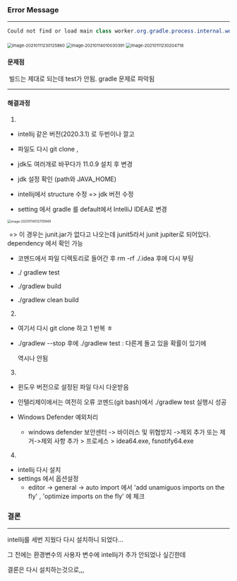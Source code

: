 ### Error Message

------

```java
Could not find or load main class worker.org.gradle.process.internal.worker.GradleWorkerMain
```



<img src="C:\Users\이지영\AppData\Roaming\Typora\typora-user-images\image-20210111230125860.png" alt="image-20210111230125860" style="zoom:67%;" />

<img src="C:\Users\이지영\AppData\Roaming\Typora\typora-user-images\image-20210114010030391.png" alt="image-20210114010030391" style="zoom:67%;" />

<img src="C:\Users\이지영\AppData\Roaming\Typora\typora-user-images\image-20210111230204718.png" alt="image-20210111230204718" style="zoom:67%;" />





#### 문제점

​	빌드는 제대로 되는데 test가 안됨. gradle 문제로 파악됨



---



#### 해결과정

1. 

   * intellij 같은 버전(2020.3.1) 로 두번이나 깔고

   * 파일도 다시 git clone  ,

   * jdk도 여러개로 바꾸다가 11.0.9 설치 후 변경

   * jdk 설정 확인 (path와 JAVA_HOME) 

   * intellij에서 structure 수정 => jdk 버전 수정

   * setting 에서 gradle 를 default에서 IntelliJ IDEA로 변경

   <img src="C:\Users\이지영\AppData\Roaming\Typora\typora-user-images\image-20210114012705949.png" alt="image-20210114012705949" style="zoom:50%;" />

   ​		=> 이 경우는 junit.jar가 없다고 나오는데 junit5라서 junit jupiter로 되어있다. dependency		에서 확인 가능

   * 코멘드에서 파일 디렉토리로 들어간 후 rm -rf ./.idea 후에 다시 부팅

   * ./ gradlew test

   * ./gradlew build

   * ./gradlew clean build

2. 

   * 여기서 다시 git clone 하고 1 반복 ㅎ

   * ./gradlew --stop 후에 ./gradlew test : 다른게 돌고 있을 확률이 있기에

     역시나 안됨

3. 

   * 윈도우 버전으로 설정된 파일 다시 다운받음

   * 인텔리제이에서는 여전히 오류 코멘드(git bash)에서 ./gradlew test 실행시 성공
   * Windows Defender 예외처리
     * windows defender 보안센터 -> 바이러스 및 위협방지 ->제외 추가 또는 제거->제외 사항 추가 > 프로세스 > idea64.exe, fsnotify64.exe

4. 

   * intellij 다시 설치
   * settings 에서 옵션설정
     * editor -> general -> auto import 에서 'add unamiguos imports on the fly' , 'optimize imports on the fly' 에 체크

   

   

   ### 결론

   ---

   

   intellij를 세번 지웠다 다시 설치하니 되었다...

   그 전에는 환경변수의 사용자 변수에 intellij가 추가 안되었나 싶긴한데

   결론은 다시 설치하는것으로,,,

   

